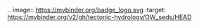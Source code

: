 .. image:: https://mybinder.org/badge_logo.svg
 :target: https://mybinder.org/v2/gh/tectonic-hydrology/OW_seds/HEAD
